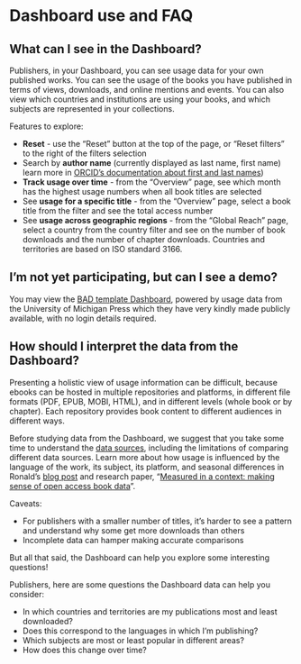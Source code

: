 Dashboard use and FAQ
==========================

## What can I see in the Dashboard?

Publishers, in your Dashboard, you can see usage data for your own published works. You can see the usage of the books you have published in terms of views, downloads, and online mentions and events. You can also view which countries and institutions are using your books, and which subjects are represented in your collections. 

Features to explore:

* **Reset** - use the “Reset” button at the top of the page, or “Reset filters” to the right of the filters selection
* Search by **author name** (currently displayed as last name, first name) learn more in [ORCID’s documentation about first and last names](https://support.orcid.org/hc/en-us/articles/360006973853))
* **Track usage over time** - from the “Overview” page, see which month has the highest usage numbers when all book titles are selected
* See **usage for a specific title** - from the “Overview” page, select a book title from the filter and see the total access number
* See **usage across geographic regions** - from the “Global Reach” page, select a country from the country filter and see on the number of book downloads and the number of chapter downloads. Countries and territories are based on ISO standard 3166.

## I’m not yet participating, but can I see a demo?
You may view the [BAD template Dashboard](https://template.book-analytics.org/), powered by usage data from the University of Michigan Press which they have very kindly made publicly available, with no login details required.

## How should I interpret the data from the Dashboard?
Presenting a holistic view of usage information can be difficult, because ebooks can be hosted in multiple repositories and platforms, in different file formats (PDF, EPUB, MOBI, HTML), and in different levels (whole book or by chapter). Each repository provides book content to different audiences in different ways.

Before studying data from the Dashboard, we suggest that you take some time to understand the [data sources](dashboard_data.md), including the limitations of comparing different data sources. Learn more about how usage is influenced by the language of the work, its subject, its platform, and seasonal differences in Ronald’s [blog post](https://oapen.hypotheses.org/714) and research paper, “[Measured in a context: making sense of open access book data](https://doi.org/10.1629/uksg.627)”.

Caveats:
* For publishers with a smaller number of titles, it’s harder to see a pattern and understand why some get more downloads than others
* Incomplete data can hamper making accurate comparisons

But all that said, the Dashboard can help you explore some interesting questions!

Publishers, here are some questions the Dashboard data can help you consider:
* In which countries and territories are my publications most and least downloaded?
* Does this correspond to the languages in which I’m publishing?
* Which subjects are most or least popular in different areas?
* How does this change over time? 

